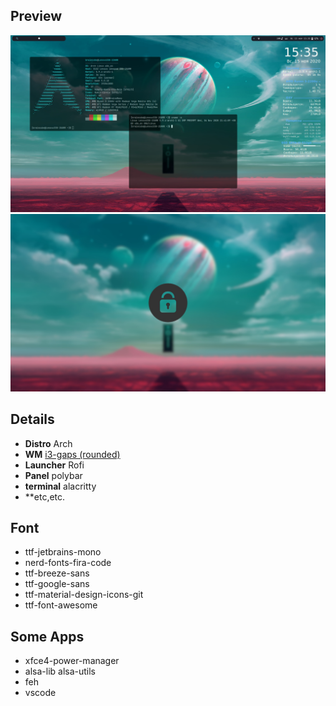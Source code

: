 ## Preview

![Preview1](/preview/Preview.jpg)
<br />
![Lockscreen](/preview/lockscreen.jpg)


## Details
- **Distro** Arch
- **WM** [i3-gaps (rounded)](https://aur.archlinux.org/packages/i3-gaps-rounded-git/)
- **Launcher** Rofi
- **Panel** polybar
- **terminal** alacritty
- **etc,etc.

## Font
- ttf-jetbrains-mono
- nerd-fonts-fira-code
- ttf-breeze-sans
- ttf-google-sans
- ttf-material-design-icons-git
- ttf-font-awesome

## Some Apps
- xfce4-power-manager
- alsa-lib alsa-utils
- feh
- vscode

